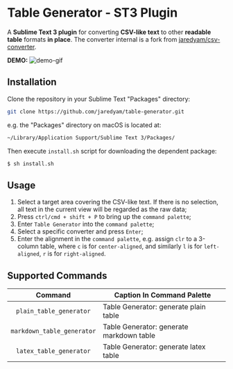 Table Generator - ST3 Plugin
============================

A __Sublime Text 3 plugin__ for converting __CSV-like text__ to other __readable table__ formats __in place__. The converter internal is a fork from [jaredyam/csv-converter](https://github.com/jaredyam/csv-converter).

__DEMO:__
![demo-gif](https://user-images.githubusercontent.com/50312506/108337617-43f36580-7210-11eb-9c2c-37370384e830.gif)


## Installation

Clone the repository in your Sublime Text "Packages" directory:

```bash
git clone https://github.com/jaredyam/table-generator.git
```

e.g. the "Packages" directory on macOS is located at:

```bash
~/Library/Application Support/Sublime Text 3/Packages/
```

Then execute `install.sh` script for downloading the dependent package:

```bash
$ sh install.sh
```

## Usage

1. Select a target area covering the CSV-like text. If there is no selection,
all text in the current view will be regarded as the raw data;
2. Press `ctrl/cmd + shift + P` to bring up the `command palette`;
3. Enter `Table Generator` into the `command palette`;
4. Select a specific converter and press `Enter`;
5. Enter the alignment in the `command palette`, e.g. assign `clr` to a 3-column table, where `c` is for `center-aligned`, and similarly `l` is for `left-aligned`, `r` is for `right-aligned`.

## Supported Commands

|           Command           |        Caption In Command Palette        |
|:---------------------------:|------------------------------------------|
|   `plain_table_generator`   | Table Generator: generate plain table    |
| `markdown_table_generator`  | Table Generator: generate markdown table |
|   `latex_table_generator`   | Table Generator: generate latex table    |

